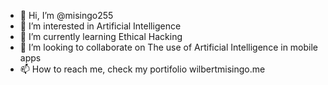- 👋 Hi, I’m @misingo255
- 👀 I’m interested in Artificial Intelligence
- 🌱 I’m currently learning Ethical Hacking
- 💞️ I’m looking to collaborate on The use of Artificial Intelligence in mobile apps
- 📫 How to reach me, check my portifolio wilbertmisingo.me

